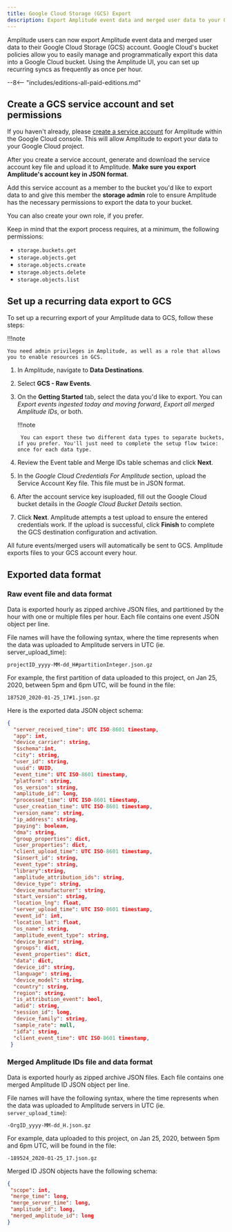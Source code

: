 ```yaml
---
title: Google Cloud Storage (GCS) Export
description: Export Amplitude event data and merged user data to your Google Cloud Storage (GCS) account.
---
```


Amplitude users can now export Amplitude event data and merged user data to their Google Cloud Storage (GCS) account. Google Cloud's bucket policies allow you to easily manage and programmatically export this data into a Google Cloud bucket. Using the Amplitude UI, you can set up recurring syncs as frequently as once per hour.

--8<-- "includes/editions-all-paid-editions.md"

## Create a GCS service account and set permissions

If you haven't already, please [create a service account](https://cloud.google.com/iam/docs/creating-managing-service-account-keys) for Amplitude within the Google Cloud console. This will allow Amplitude to export your data to your Google Cloud project.

After you create a service account, generate and download the service account key file and upload it to Amplitude. **Make sure you export Amplitude's account key in JSON format**.

Add this service account as a member to the bucket you'd like to export data to and give this member the **storage admin** role to ensure Amplitude has the necessary permissions to export the data to your bucket.

You can also create your own role, if you prefer.

Keep in mind that the export process requires, at a minimum, the following permissions:

- `storage.buckets.get`
- `storage.objects.get`
- `storage.objects.create`
- `storage.objects.delete`
- `storage.objects.list`

## Set up a recurring data export to GCS

To set up a recurring export of your Amplitude data to GCS, follow these steps:

!!!note

    You need admin privileges in Amplitude, as well as a role that allows you to enable resources in GCS. 

1. In Amplitude, navigate to **Data Destinations**.
2. Select **GCS - Raw Events**.
3. On the **Getting Started** tab, select the data you'd like to export. You can *Export events ingested today and moving forward*, *Export all merged Amplitude IDs*, or both. 

    !!!note

        You can export these two different data types to separate buckets, if you prefer. You'll just need to complete the setup flow twice: once for each data type.

4. Review the Event table and Merge IDs table schemas and click **Next**. 
5. In the *Google Cloud Credentials For Amplitude* section, upload the Service Account Key file. This file must be in JSON format.
6. After the account service key isuploaded, fill out the Google Cloud bucket details in the *Google Cloud Bucket Details* section.
7. Click **Next**. Amplitude attempts a test upload to ensure the entered credentials work. If the upload is successful, click **Finish** to complete the GCS destination configuration and activation.

All future events/merged users will automatically be sent to GCS. Amplitude exports files to your GCS account every hour.

## Exported data format

### Raw event file and data format

Data is exported hourly as zipped archive JSON files, and partitioned by the hour with one or multiple files per hour. Each file contains one event JSON object per line.

File names will have the following syntax, where the time represents when the data was uploaded to Amplitude servers in UTC (ie. server_upload_time):

`projectID_yyyy-MM-dd_H#partitionInteger.json.gz`

For example, the first partition of data uploaded to this project, on Jan 25, 2020, between 5pm and 6pm UTC, will be found in the file:

`187520_2020-01-25_17#1.json.gz`

Here is the exported data JSON object schema:

```json
{
  "server_received_time": UTC ISO-8601 timestamp,
  "app": int,
  "device_carrier": string,
  "$schema":int,
  "city": string,
  "user_id": string,
  "uuid": UUID,
  "event_time": UTC ISO-8601 timestamp,
  "platform": string,
  "os_version": string,
  "amplitude_id": long,
  "processed_time": UTC ISO-8601 timestamp,
  "user_creation_time": UTC ISO-8601 timestamp,
  "version_name": string,
  "ip_address": string,
  "paying": boolean,
  "dma": string,
  "group_properties": dict,
  "user_properties": dict,
  "client_upload_time": UTC ISO-8601 timestamp,
  "$insert_id": string,
  "event_type": string,
  "library":string,
  "amplitude_attribution_ids": string,
  "device_type": string,
  "device_manufacturer": string,
  "start_version": string,
  "location_lng": float,
  "server_upload_time": UTC ISO-8601 timestamp,
  "event_id": int,
  "location_lat": float,
  "os_name": string,
  "amplitude_event_type": string,
  "device_brand": string,
  "groups": dict,
  "event_properties": dict,
  "data": dict,
  "device_id": string,
  "language": string,
  "device_model": string,
  "country": string,
  "region": string,
  "is_attribution_event": bool,
  "adid": string,
  "session_id": long,
  "device_family": string,
  "sample_rate": null,
  "idfa": string,
  "client_event_time": UTC ISO-8601 timestamp,
 }
```

### Merged Amplitude IDs file and data format

Data is exported hourly as zipped archive JSON files. Each file contains one merged Amplitude ID JSON object per line.

File names will have the following syntax, where the time represents when the data was uploaded to Amplitude servers in UTC (ie. `server_upload_time`):

`-OrgID_yyyy-MM-dd_H.json.gz`

For example, data uploaded to this project, on Jan 25, 2020, between 5pm and 6pm UTC, will be found in the file:

`-189524_2020-01-25_17.json.gz`

Merged ID JSON objects have the following schema:

```json
{
 "scope": int,
 "merge_time": long,
 "merge_server_time": long,
 "amplitude_id": long,
 "merged_amplitude_id": long
}
```
